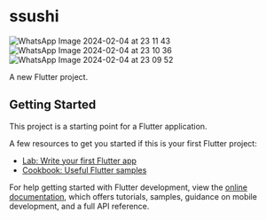 # ssushi

![WhatsApp Image 2024-02-04 at 23 11 43](https://github.com/sudeengn/sushiapp/assets/136723342/264886fb-c491-4f2e-8482-5cd32a543900)
![WhatsApp Image 2024-02-04 at 23 10 36](https://github.com/sudeengn/sushiapp/assets/136723342/58f3dfd8-0126-4c06-a621-1c9c68d9cc87)
![WhatsApp Image 2024-02-04 at 23 09 52](https://github.com/sudeengn/sushiapp/assets/136723342/bf3cfcbe-eac4-4aee-9e0e-564eb90d5783)


A new Flutter project.

## Getting Started

This project is a starting point for a Flutter application.

A few resources to get you started if this is your first Flutter project:

- [Lab: Write your first Flutter app](https://docs.flutter.dev/get-started/codelab)
- [Cookbook: Useful Flutter samples](https://docs.flutter.dev/cookbook)

For help getting started with Flutter development, view the
[online documentation](https://docs.flutter.dev/), which offers tutorials,
samples, guidance on mobile development, and a full API reference.
